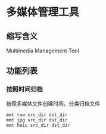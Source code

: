 # 多媒体管理工具
## 缩写含义
Multimedia Management Tool

## 功能列表
### 按照时间归档
按照多媒体文件创建时间，分类归档文件
```
mmt raw src_dir dst_dir
mmt jpg src_dir dst_dir
mmt heic src_dir dst_dir
```
